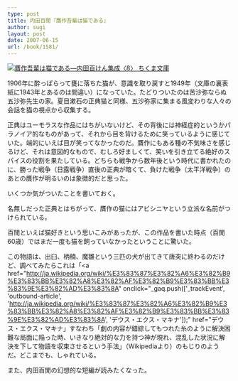 ```yaml
---
type: post
title: 内田百閒『贋作吾輩は猫である』
author: sugi
layout: post
date: 2007-06-15
url: /book/1581/
---
```

<a href="http://www.amazon.co.jp/exec/obidos/ASIN/4480037683/chezsugi-22/ref=nosim/" onclick="_gaq.push(['_trackEvent', 'outbound-article', 'http://www.amazon.co.jp/exec/obidos/ASIN/4480037683/chezsugi-22/ref=nosim/', '']);" name="amazletlink" target="_blank"><img src="http://i0.wp.com/ec2.images-amazon.com/images/I/51E54MQV0SL.SL160.jpg?w=660" alt="贋作吾輩は猫である―内田百けん集成〈8〉   ちくま文庫" class="alignleft" data-recalc-dims="1" /></a>

1906年に酔っぱらって甕に落ちた猫が、意識を取り戻すと1949年（文庫の裏表紙に1943年とあるのは間違い）になっていた。たどりついたのは苦沙弥ならぬ五沙弥先生の家。夏目漱石の正典猫と同様、五沙弥家に集まる風変わりな人々の会話を猫の視点から収集する。

正典はユーモラスな作品にはちがいないけど、その背後には神経症的というかパラノイア的なものがあって、それから目を背けるために笑っているように感じていた。端的にいえば目が笑ってなかったのだ。贋作にもある種の不気味さを感じるけど、それは意図的なもので、むしろ好ましくて、笑いを引き立てる絶好のスパイスの役割を果たしている。どちらも戦争から数年後という時代に書かれたのに、勝った戦争（日露戦争）直後の正典が暗くて、負けた戦争（太平洋戦争）のあとの贋作が明るいのは象徴的だと思った。

いくつか気がついたことを書いておく。

名無しだった正典とはちがって、贋作の猫にはアビシニヤという立派な名前がつけられている。

百閒といえば猫好きという思いこみがあったが、この作品を書いた時点（百閒60歳）ではまだ一度も猫を飼っていなかったということに驚いた。

この物語は、出臼、柄楠、魔雛という三匹の犬が出てきて唐突に終わるのだけど、調べてみたらこれは「<a href="http://ja.wikipedia.org/wiki/%E3%83%87%E3%82%A6%E3%82%B9%E3%83%BB%E3%82%A8%E3%82%AF%E3%82%B9%E3%83%BB%E3%83%9E%E3%82%AD%E3%83%8A" onclick="\_gaq.push(['\_trackEvent', 'outbound-article', 'http://ja.wikipedia.org/wiki/%E3%83%87%E3%82%A6%E3%82%B9%E3%83%BB%E3%82%A8%E3%82%AF%E3%82%B9%E3%83%BB%E3%83%9E%E3%82%AD%E3%83%8A', 'デウス・エクス・マキナ']);" href="<a>デウス・エクス・マキナ</a>」すなわち「劇の内容が錯綜してもつれた糸のように解決困難な局面に陥った時、いきなり絶対的な力を持つ神が現れ、混乱した状況に解決を下して物語を収束させるという手法」（Wikipediaより）のもじりのようだ。どこまでも、しゃれている。

また、内田百閒の幻想的な短編が読みたくなった。

